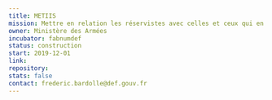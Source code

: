```yaml
---
title: METIIS
mission: Mettre en relation les réservistes avec celles et ceux qui en ont besoin 
owner: Ministère des Armées
incubator: fabnumdef
status: construction
start: 2019-12-01
link: 
repository: 
stats: false
contact: frederic.bardolle@def.gouv.fr
---
```

